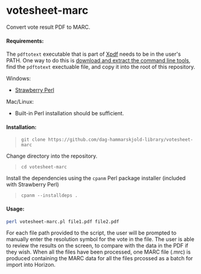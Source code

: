 # votesheet-marc
Convert vote result PDF to MARC.

#### Requirements:
The `pdftotext` executable that is part of [Xpdf](https://www.xpdfreader.com/pdftotext-man.html) needs to be in the user's PATH. One way to do this is [download and extract the command line tools](https://www.xpdfreader.com/download.html), find the `pdftotext` exectuable file, and copy it into the root of this repository.

Windows: 
* [Strawberry Perl](http://strawberryperl.com/)

Mac/Linux: 
* Built-in Perl installation should be sufficient.

#### Installation:
> `git clone https://github.com/dag-hammarskjold-library/votesheet-marc`

Change directory into the repository.
> `cd votesheet-marc`

Install the dependencies using the `cpanm` Perl package installer (included with Strawberry Perl)
> `cpanm --installdeps .`

#### Usage:

```bash
perl votesheet-marc.pl file1.pdf file2.pdf
```

For each file path provided to the script, the user will be prompted to manually enter the resolution symbol for the vote in the file. The user is able to review the results on the screen, to compare with the data in the PDF if they wish. When all the files have been processed, one MARC file (.mrc) is produced containing the MARC data for all the files prcossed as a batch for import into Horizon. 
